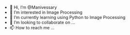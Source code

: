 - 👋 Hi, I’m @Manivessary
- 👀 I’m interested in Image Processing
- 🌱 I’m currently learning using Python to Image Processing
- 💞️ I’m looking to collaborate on ...
- 📫 How to reach me ...

<!---
Manivessary/Manivessary is a ✨ special ✨ repository because its `README.md` (this file) appears on your GitHub profile.
You can click the Preview link to take a look at your changes.
--->

